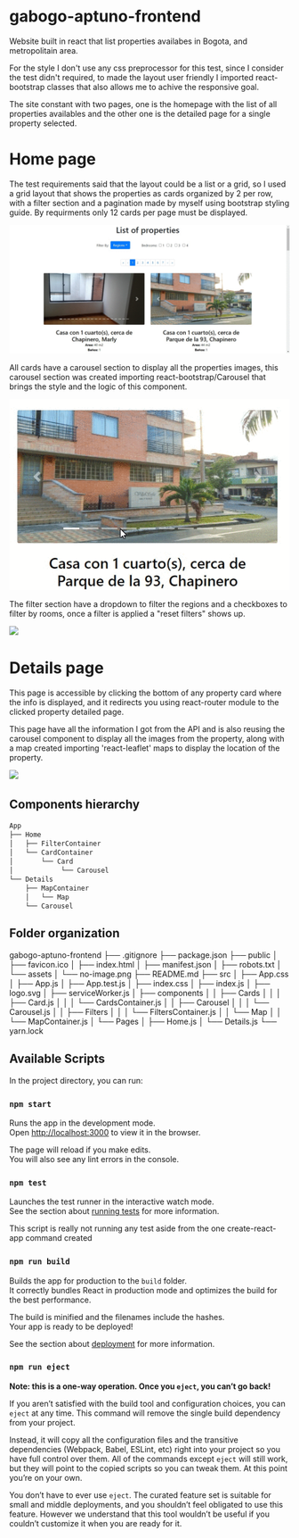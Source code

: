 
# gabogo-aptuno-frontend
Website built in react that list properties availabes in Bogota, and metropolitain area.

For the style I don't use any css preprocessor for this test, since I consider the test didn't required, to made the layout user friendly I imported react-bootstrap classes that also allows me to achive the responsive goal.

The site constant with two pages, one is the homepage with the list of all properties availables and the other one is the detailed page for a single property selected.

# Home page

The test requirements said that the layout could be a list or a grid, so I used a grid layout that shows the properties as cards organized by 2 per row, with a filter section and a pagination made by myself using bootstrap styling guide. By requirments only 12 cards per page must be displayed.

![](Bs6J7zTQOr.gif)

All cards have a carousel section to display all the properties images, this carousel section was created importing react-bootstrap/Carousel that brings the style and the logic of this component.

![](eMqq8VFYXq.gif)

The filter section have a dropdown to filter the regions and a checkboxes to filter by rooms, once a filter is applied a "reset filters" shows up.

![](JuMC6iUmcI.gif)

# Details page

This page is accessible by clicking the bottom of any property card where the info is displayed, and it redirects you using react-router module to the clicked property detailed page. 

This page have all the information I got from the API and is also reusing the carousel component to display all the images from the property, along with a map created importing 'react-leaflet' maps to display the location of the property.

![](T8tqyNUyix.gif)

## Components hierarchy

    App
    ├── Home
    │   ├── FilterContainer
    │   └── CardContainer
    │       └── Card
    │            └── Carousel
    └── Details
        ├── MapContainer
        │   └── Map
        └── Carousel
    
## Folder organization

gabogo-aptuno-frontend
    ├── .gitignore
    ├── package.json
    ├── public
    │   ├── favicon.ico
    │   ├── index.html
    │   ├── manifest.json
    │   ├── robots.txt
    │   └── assets
    │       └── no-image.png 
    ├── README.md
    ├── src
    │   ├── App.css
    │   ├── App.js
    │   ├── App.test.js
    │   ├── index.css
    │   ├── index.js
    │   ├── logo.svg
    │   ├── serviceWorker.js
    │   ├── components
    │   │    ├── Cards 
    │   │    │    ├── Card.js 
    │   │    │    └── CardsContainer.js
    │   │    ├── Carousel
    │   │    │    └── Carousel.js
    │   │    ├── Filters
    │   │    │    └── FiltersContainer.js
    │   │    └── Map
    │   │         └── MapContainer.js
    │   └── Pages
    │        ├── Home.js
    │        └── Details.js
    └── yarn.lock

## Available Scripts

In the project directory, you can run:

### `npm start`

Runs the app in the development mode.<br>
Open [http://localhost:3000](http://localhost:3000) to view it in the browser.

The page will reload if you make edits.<br>
You will also see any lint errors in the console.

### `npm test`

Launches the test runner in the interactive watch mode.<br>
See the section about [running tests](#running-tests) for more information.

This script is really not running any test aside from the one create-react-app command created

### `npm run build`

Builds the app for production to the `build` folder.<br>
It correctly bundles React in production mode and optimizes the build for the best performance.

The build is minified and the filenames include the hashes.<br>
Your app is ready to be deployed!

See the section about [deployment](#deployment) for more information.

### `npm run eject`

**Note: this is a one-way operation. Once you `eject`, you can’t go back!**

If you aren’t satisfied with the build tool and configuration choices, you can `eject` at any time. This command will remove the single build dependency from your project.

Instead, it will copy all the configuration files and the transitive dependencies (Webpack, Babel, ESLint, etc) right into your project so you have full control over them. All of the commands except `eject` will still work, but they will point to the copied scripts so you can tweak them. At this point you’re on your own.

You don’t have to ever use `eject`. The curated feature set is suitable for small and middle deployments, and you shouldn’t feel obligated to use this feature. However we understand that this tool wouldn’t be useful if you couldn’t customize it when you are ready for it.